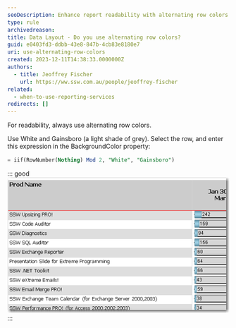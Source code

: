 ```yaml
---
seoDescription: Enhance report readability with alternating row colors using White and Gainsboro.
type: rule
archivedreason:
title: Data Layout - Do you use alternating row colors?
guid: e0403fd3-ddbb-43e8-847b-4cb83e8180e7
uri: use-alternating-row-colors
created: 2023-12-11T14:38:33.0000000Z
authors:
  - title: Jeoffrey Fischer
    url: https://ww.ssw.com.au/people/jeoffrey-fischer
related:
  - when-to-use-reporting-services
redirects: []
---
```


For readability, always use alternating row colors.

<!--endintro-->

Use White and Gainsboro (a light shade of grey). Select the row, and enter this expression in the BackgroundColor property:

```sql
= iif(RowNumber(Nothing) Mod 2, "White", "Gainsboro")
```

::: good  
![Figure: Good example - Alternating row colors greatly improve the readability of reports, and is very easy to do in Reporting Services](RSRules_alternatingcolors.gif)
:::

